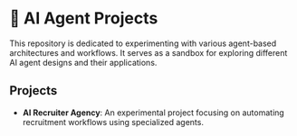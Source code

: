 # 🤖 AI Agent Projects

This repository is dedicated to experimenting with various agent-based architectures and workflows. It serves as a sandbox for exploring different AI agent designs and their applications.

## Projects

- **AI Recruiter Agency**: An experimental project focusing on automating recruitment workflows using specialized agents.

